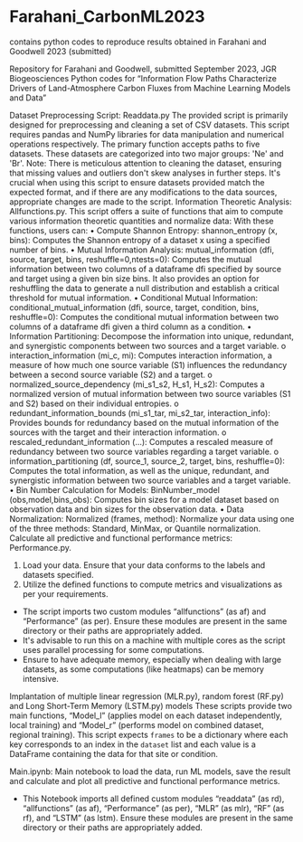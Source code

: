 # Farahani_CarbonML2023
contains python codes to reproduce results obtained in Farahani and Goodwell 2023 (submitted)

Repository for Farahani and Goodwell,  submitted September 2023, JGR Biogeosciences
Python codes for “Information Flow Paths Characterize Drivers of Land-Atmosphere Carbon Fluxes from Machine Learning Models and Data”

Dataset Preprocessing Script: Readdata.py
The provided script is primarily designed for preprocessing and cleaning a set of CSV datasets. This script requires pandas and NumPy libraries for data manipulation and numerical operations respectively. The primary function accepts paths to five datasets. These datasets are categorized into two major groups: 'Ne' and 'Br'.
Note: There is meticulous attention to cleaning the dataset, ensuring that missing values and outliers don't skew analyses in further steps. It's crucial when using this script to ensure datasets provided match the expected format, and if there are any modifications to the data sources, appropriate changes are made to the script.
Information Theoretic Analysis: Allfunctions.py.
This script offers a suite of functions that aim to compute various information theoretic quantities and normalize data: With these functions, users can:
•	Compute Shannon Entropy: shannon_entropy (x, bins): Computes the Shannon entropy of a dataset x using a specified number of bins.
•	Mutual Information Analysis: mutual_information (dfi, source, target, bins, reshuffle=0,ntests=0): Computes the mutual information between two columns of a dataframe dfi specified by source and target using a given bin size bins. It also provides an option for reshuffling the data to generate a null distribution and establish a critical threshold for mutual information.
•	Conditional Mutual Information: conditional_mutual_information (dfi, source, target, condition, bins, reshuffle=0): Computes the conditional mutual information between two columns of a dataframe dfi given a third column as a condition.
•	Information Partitioning: Decompose the information into unique, redundant, and synergistic components between two sources and a target variable.
o	interaction_information (mi_c, mi): Computes interaction information, a measure of how much one source variable (S1) influences the redundancy between a second source variable (S2) and a target.
o	normalized_source_dependency (mi_s1_s2, H_s1, H_s2): Computes a normalized version of mutual information between two source variables (S1 and S2) based on their individual entropies.
o	redundant_information_bounds (mi_s1_tar, mi_s2_tar, interaction_info): Provides bounds for redundancy based on the mutual information of the sources with the target and their interaction information.
o	rescaled_redundant_information (...): Computes a rescaled measure of redundancy between two source variables regarding a target variable.
o	information_partitioning (df, source_1, source_2, target, bins, reshuffle=0): Computes the total information, as well as the unique, redundant, and synergistic information between two source variables and a target variable.
•	Bin Number Calculation for Models: BinNumber_model (obs,model,bins_obs): Computes bin sizes for a model dataset based on observation data and bin sizes for the observation data.
•	Data Normalization: Normalized (frames, method): Normalize your data using one of the three methods: Standard, MinMax, or Quantile normalization.
Calculate all predictive and functional performance metrics: Performance.py.
1. Load your data. Ensure that your data conforms to the labels and datasets specified.
2. Utilize the defined functions to compute metrics and visualizations as per your requirements.
- The script imports two custom modules “allfunctions” (as af) and “Performance” (as per). Ensure these modules are present in the same directory or their paths are appropriately added.
- It's advisable to run this on a machine with multiple cores as the script uses parallel processing for some computations.
- Ensure to have adequate memory, especially when dealing with large datasets, as some computations (like heatmaps) can be memory intensive.

Implantation of multiple linear regression (MLR.py), random forest (RF.py) and Long Short-Term Memory (LSTM.py) models
These scripts provide two main functions, “Model_l” (applies model on each dataset independently, local training) and “Model_r” (performs model on combined dataset, regional training). This script expects `frames` to be a dictionary where each key corresponds to an index in the `dataset` list and each value is a DataFrame containing the data for that site or condition. 

Main.ipynb: Main notebook to load the data, run ML models, save the result and calculate and plot all predictive and functional performance metrics.
- This Notebook imports all defined custom modules “readdata” (as rd), “allfunctions” (as af), “Performance” (as per), “MLR” (as mlr), “RF” (as rf), and “LSTM” (as lstm). Ensure these modules are present in the same directory or their paths are appropriately added.

